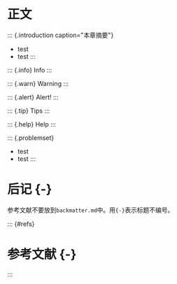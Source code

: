 # 正文
::: {.introduction caption="本章摘要"}
- test
- test
:::

::: {.info}
Info
:::

::: {.warn}
Warning
:::

::: {.alert}
Alert!
:::

::: {.tip}
Tips
:::

::: {.help}
Help
:::

::: {.problemset}
- test
- test
:::

# 后记 {-}

参考文献不要放到`backmatter.md`中。用`{-}`表示标题不编号。


::: {#refs}
# 参考文献 {-}
:::